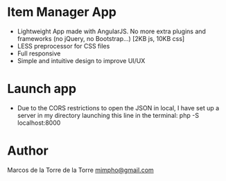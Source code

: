 # Item Manager App

* Lightweight App made with AngularJS. No more extra plugins and frameworks (no jQuery, no Bootstrap...) [2KB js, 10KB css]
* LESS preprocessor for CSS files
* Full responsive
* Simple and intuitive design to improve UI/UX

# Launch app

* Due to the CORS restrictions to open the JSON in local, I have set up a server in my directory launching this line in the terminal: php -S localhost:8000


# Author

Marcos de la Torre de la Torre
mimpho@gmail.com